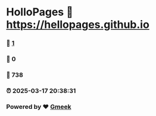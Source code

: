 # HolloPages :link: https://hellopages.github.io 
### :page_facing_up: [1](https://hellopages.github.io/tag.html) 
### :speech_balloon: 0 
### :hibiscus: 738 
### :alarm_clock: 2025-03-17 20:38:31 
### Powered by :heart: [Gmeek](https://github.com/Meekdai/Gmeek)
